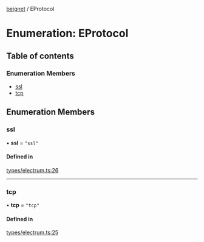 [beignet](../README.md) / EProtocol

# Enumeration: EProtocol

## Table of contents

### Enumeration Members

- [ssl](EProtocol.md#ssl)
- [tcp](EProtocol.md#tcp)

## Enumeration Members

### ssl

• **ssl** = ``"ssl"``

#### Defined in

[types/electrum.ts:26](https://github.com/synonymdev/beignet/blob/e4162f7/src/types/electrum.ts#L26)

___

### tcp

• **tcp** = ``"tcp"``

#### Defined in

[types/electrum.ts:25](https://github.com/synonymdev/beignet/blob/e4162f7/src/types/electrum.ts#L25)
